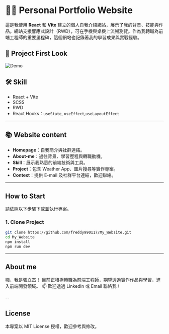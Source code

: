 # 🧑‍💻 Personal Portfolio Website

這是我使用 **React** 和 **Vite** 建立的個人自我介紹網站，展示了我的背景、技能與作品。網站支援響應式設計（RWD），可在手機與桌機上流暢瀏覽。作為我轉職為前端工程師的重要里程碑，這個網站也記錄著我的學習成果與實戰經驗。

## 📸 Project First Look

![Demo](https://i.imgur.com/AP7vVZm.gif)

## 🛠️ Skill

-  React + Vite
-  SCSS 
-  RWD
-  React Hooks：`useState`, `useEffect`,`useLayoutEffect`


---
## 📚 Website content

- **Homepage**：自我簡介與社群連結。
- **About-me**：過往背景、學習歷程與轉職動機。
- **Skill**：展示我熟悉的前端技術與工具。
- **Project**：包含 Weather App、圖片搜尋等實作專案。
- **Context**：提供 E-mail 及社群平台連結，歡迎聯絡。

---
## How to Start 

請依照以下步驟下載並執行專案。

### 1. Clone Project

```bash
git clone https://github.com/freddy990117/My_Website.git
cd My_Website
npm install
npm run dev
```
---
## About me 
嗨，我是張立杰！
目前正積極轉職為前端工程師，期望透過實作作品與學習，進入前端開發領域。
📫 歡迎透過 LinkedIn 或 Email 聯絡我！

--
## License

本專案以 MIT License 授權，歡迎參考與修改。

